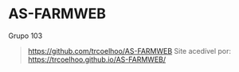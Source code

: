 # AS-FARMWEB
Grupo 103
> https://github.com/trcoelhoo/AS-FARMWEB
> Site acedível por: https://trcoelhoo.github.io/AS-FARMWEB/
